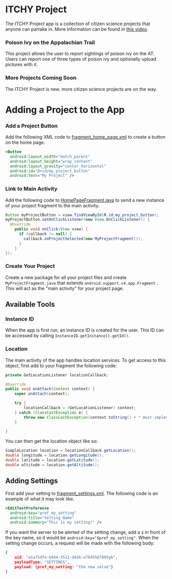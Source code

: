 
# ITCHY Project
The ITCHY Project app is a collection of citizen science projects that anyone can partake in. More information can be found in [this video](https://www.youtube.com/watch?v=v-eHn1Zhlx4).

### Poison Ivy on the Appalachian Trail
This project allows the user to report sightings of poison ivy on the AT. Users can report one of three types of poison ivy and optionally upload pictures with it.

### More Projects Coming Soon
The ITCHY Project is new, more citizen science projects are on the way.

# Adding a Project to the App

### Add a Project Button
Add the following XML code to [fragment_home_page.xml](../master/app/src/main/res/layout/fragment_home_page.xml) to create a button on the home page.
```xml
<Button  
  android:layout_width="match_parent"  
  android:layout_height="wrap_content"  
  android:layout_gravity="center_horizontal"  
  android:id="@+id/my_project_button"  
  android:text="My Project" />
```

### Link to Main Activity
Add the following code to [HomePageFragment.java](../master/app/src/main/java/com/hci_capstone/poison_ivy_tracker/HomePageFragment.java) to send a new instance of your project fragment to the main activity.
```java
Button myProjectButton = view.findViewById(R.id.my_project_button);  
myProjectButton.setOnClickListener(new View.OnClickListener() {  
  @Override  
    public void onClick(View view) {  
      if (callback != null) {  
	    callback.onProjectSelected(new MyProjectFragment());  
      }  
    }  
});
```

### Create Your Project
Create a new package for all your project files and create ``MyProjectFragment.java``  that extends ``android.support.v4.app.Fragment`` . This will act as the "main activity" for your project page.

## Available Tools
### Instance ID
When the app is first run, an instance ID is created for the user. This ID can be accessed by calling ``InstanceID.getInstance().getId()``.

### Location
The main activity of the app handles location services. To get access to this object, first add to your fragment the following code:
```java
private GetLocationListener locationCallback;

@Override
public void onAttach(Context context) {
    super.onAttach(context);

    try {
        locationCallback = (GetLocationListener) context;
    } catch (ClassCastException e) {
        throw new ClassCastException(context.toString() + " must implement GetLocationListener.");
    }

}
```
You can then get the location object like so:
```java
SimpleLocation location = locationCallback.getLocation();
double longitude = location.getLongitude();
double latitude = location.getLatitude();
double altitude = location.getAltitude();
```
## Adding Settings
First add your setting to [fragment_settings.xml](../master/app/src/main/res/xml/fragment_settings.xml). The following code is an example of what it may look like.
```xml
<EditTextPreference
  android:key="pref_my_setting"
  android:title="Setting Name"
  android:summary="This is my setting!" />
  ```
If you want the server to be alerted of the setting change, add a ``$`` in front of the key name, so it would be ``android:key="$pref_my_setting"``. When the setting change occurs, a request will be made with the following body:
```json
{
	uid: "a1a75dfe-b444-3512-d456-e7845h67895g6",
	payloadType: "SETTINGS",
	payload: {pref_my_setting: "the new value"}
}
```
